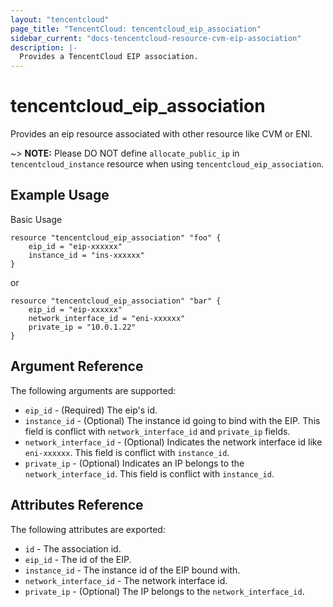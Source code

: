 ```yaml
---
layout: "tencentcloud"
page_title: "TencentCloud: tencentcloud_eip_association"
sidebar_current: "docs-tencentcloud-resource-cvm-eip-association"
description: |-
  Provides a TencentCloud EIP association.
---
```


# tencentcloud_eip_association

Provides an eip resource associated with other resource like CVM or ENI.

~> **NOTE:** Please DO NOT define `allocate_public_ip` in `tencentcloud_instance` resource when using `tencentcloud_eip_association`.

## Example Usage

Basic Usage

```hcl
resource "tencentcloud_eip_association" "foo" {
	eip_id = "eip-xxxxxx"
	instance_id = "ins-xxxxxx"
}
```

or

```hcl
resource "tencentcloud_eip_association" "bar" {
	eip_id = "eip-xxxxxx"
	network_interface_id = "eni-xxxxxx"
	private_ip = "10.0.1.22"
}
```

## Argument Reference

The following arguments are supported:

* `eip_id` - (Required) The eip's id.
* `instance_id` - (Optional) The instance id going to bind with the EIP. This field is conflict with `network_interface_id` and `private_ip` fields.
* `network_interface_id` - (Optional) Indicates the network interface id like `eni-xxxxxx`. This field is conflict with `instance_id`.
* `private_ip` - (Optional) Indicates an IP belongs to the `network_interface_id`. This field is conflict with `instance_id`.


## Attributes Reference

The following attributes are exported:

* `id` - The association id.
* `eip_id` - The id of the EIP.
* `instance_id` - The instance id of the EIP bound with.
* `network_interface_id` - The network interface id.
* `private_ip` - (Optional) The IP belongs to the `network_interface_id`. 
